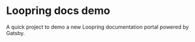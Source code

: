 # Loopring docs demo

A quick project to demo a new Loopring documentation portal powered by Gatsby.
